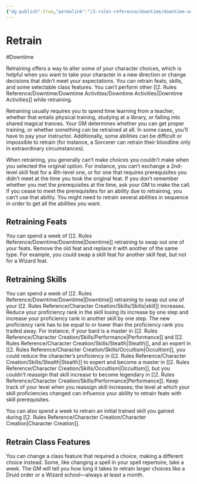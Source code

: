 ```yaml
---
{"dg-publish":true,"permalink":"/2-rules-reference/downtime/downtime-activities/retrain/"}
---
```


# Retrain
#Downtime 

Retraining offers a way to alter some of your character choices, which is helpful when you want to take your character in a new direction or change decisions that didn’t meet your expectations. You can retrain feats, skills, and some selectable class features. You can’t perform other [[2. Rules Reference/Downtime/Downtime Activities/Downtime Activities\|Downtime Activities]] while retraining.  
  
Retraining usually requires you to spend time learning from a teacher, whether that entails physical training, studying at a library, or falling into shared magical trances. Your GM determines whether you can get proper training, or whether something can be retrained at all. In some cases, you’ll have to pay your instructor. Additionally, some abilities can be difficult or impossible to retrain (for instance, a Sorcerer can retrain their bloodline only in extraordinary circumstances).  
  
When retraining, you generally can’t make choices you couldn’t make when you selected the original option. For instance, you can’t exchange a 2nd-level skill feat for a 4th-level one, or for one that requires prerequisites you didn’t meet at the time you took the original feat. If you don’t remember whether you met the prerequisites at the time, ask your GM to make the call. If you cease to meet the prerequisites for an ability due to retraining, you can’t use that ability. You might need to retrain several abilities in sequence in order to get all the abilities you want.

## Retraining Feats 

You can spend a week of [[2. Rules Reference/Downtime/Downtime\|Downtime]] retraining to swap out one of your feats. Remove the old feat and replace it with another of the same type. For example, you could swap a skill feat for another skill feat, but not for a Wizard feat.

## Retraining Skills 

You can spend a week of [[2. Rules Reference/Downtime/Downtime\|Downtime]] retraining to swap out one of your [[2. Rules Reference/Character Creation/Skills/Skills\|skill]] increases. Reduce your proficiency rank in the skill losing its increase by one step and increase your proficiency rank in another skill by one step. The new proficiency rank has to be equal to or lower than the proficiency rank you traded away. For instance, if your bard is a master in [[2. Rules Reference/Character Creation/Skills/Performance\|Performance]] and [[2. Rules Reference/Character Creation/Skills/Stealth\|Stealth]], and an expert in [[2. Rules Reference/Character Creation/Skills/Occultism\|Occultism]], you could reduce the character’s proficiency in [[2. Rules Reference/Character Creation/Skills/Stealth\|Stealth]] to expert and become a master in [[2. Rules Reference/Character Creation/Skills/Occultism\|Occultism]], but you couldn’t reassign that skill increase to become legendary in [[2. Rules Reference/Character Creation/Skills/Performance\|Performance]]. Keep track of your level when you reassign skill increases; the level at which your skill proficiencies changed can influence your ability to retrain feats with skill prerequisites.  
  
You can also spend a week to retrain an initial trained skill you gained during [[2. Rules Reference/Character Creation/Character Creation\|Character Creation]].

## Retrain Class Features 

You can change a class feature that required a choice, making a different choice instead. Some, like changing a spell in your spell repertoire, take a week. The GM will tell you how long it takes to retrain larger choices like a Druid order or a Wizard school—always at least a month.